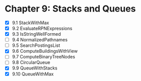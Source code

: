 # Chapter 9: Stacks and Queues

- [X] 9.1 StackWithMax
- [X] 9.2 EvaluateRPNExpressions
- [X] 9.3 IsStringWellFormed
- [ ] 9.4 NormalizedPathnames
- [ ] 9.5 SearchPostingsList
- [X] 9.6 ComputeBuildingsWithView
- [ ] 9.7 ComputeBinaryTreeNodes
- [ ] 9.8 CircularQueue
- [X] 9.9 QueueWithStacks
- [X] 9.10 QueueWithMax